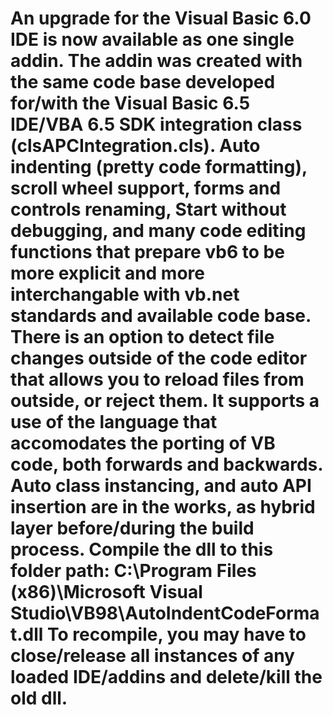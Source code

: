 # An upgrade for the Visual Basic 6.0 IDE is now available as one single addin.  The addin was created with the same code base developed for/with the Visual Basic 6.5 IDE/VBA 6.5 SDK integration class (clsAPCIntegration.cls).  Auto indenting (pretty code formatting), scroll wheel support, forms and controls renaming, Start without debugging, and many code editing functions that prepare vb6 to be more explicit and more interchangable with vb.net standards and available code base. There is an option to detect file changes outside of the code editor that allows you to reload files from outside, or reject them.  It supports a use of the language that accomodates the porting of VB code, both forwards and backwards.  Auto class instancing, and auto API insertion are in the works, as hybrid layer before/during the build process.    Compile the dll to this folder path: C:\Program Files (x86)\Microsoft Visual Studio\VB98\AutoIndentCodeFormat.dll To recompile, you may have to close/release all instances of any loaded IDE/addins and delete/kill the old dll.
